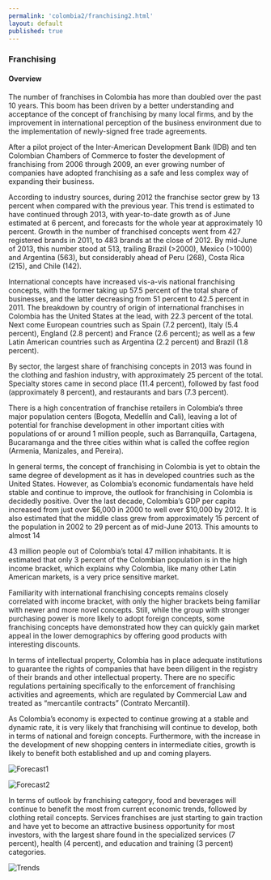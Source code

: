 ```yaml
--- 
permalink: 'colombia2/franchising2.html' 
layout: default
published: true 
---
```

<h3 id="franchising2">Franchising</h3>

<h4 id="franchising2-overview">Overview</h4>

The number of franchises in Colombia has more than doubled over the past 10 years. This boom has been driven by a better understanding and acceptance of the concept of franchising by many local firms, and by the improvement in international perception of the business environment due to the implementation of newly-signed free trade agreements.

After a pilot project of the Inter-American Development Bank (IDB) and ten Colombian Chambers of Commerce to foster the development of franchising from 2006 through 2009, an ever growing number of companies have adopted franchising as a safe and less complex way of expanding their business.

According to industry sources, during 2012 the franchise sector grew by 13 percent when compared with the previous year. This trend is estimated to have continued through 2013, with year-to-date growth as of June estimated at 6 percent, and forecasts for the whole year at approximately 10 percent. Growth in the number of franchised concepts went from 427 registered brands in 2011, to 483 brands at the close of 2012. By mid-June of 2013, this number stood at 513, trailing Brazil (>2000), Mexico (>1000) and Argentina (563), but considerably ahead of Peru (268), Costa Rica (215), and Chile (142).

International concepts have increased vis-a-vis national franchising concepts, with the former taking up 57.5 percent of the total share of businesses, and the latter decreasing from 51 percent to 42.5 percent in 2011. The breakdown by country of origin of international franchises in Colombia has the United States at the lead, with 22.3 percent of the total. Next come European countries such as Spain (7.2 percent), Italy (5.4 percent), England (2.8 percent) and France (2.6 percent); as well as a few Latin American countries such as Argentina (2.2 percent) and Brazil (1.8 percent).

By sector, the largest share of franchising concepts in 2013 was found in the clothing and fashion industry, with approximately 25 percent of the total. Specialty stores came in second place (11.4 percent), followed by fast food (approximately 8 percent), and restaurants and bars (7.3 percent).

There is a high concentration of franchise retailers in Colombia’s three major population centers (Bogota, Medellín and Cali), leaving a lot of potential for franchise development in other important cities with populations of or around 1 million people, such as Barranquilla, Cartagena, Bucaramanga and the three cities within what is called the coffee region (Armenia, Manizales, and Pereira).

In general terms, the concept of franchising in Colombia is yet to obtain the same degree of development as it has in developed countries such as the United States. However, as Colombia’s economic fundamentals have held stable and continue to improve, the outlook for franchising in Colombia is decidedly positive. Over the last decade, Colombia’s GDP per capita increased from just over $6,000 in 2000 to well over $10,000 by 2012. It is also estimated that the middle class grew from approximately 15 percent of the population in 2002 to 29 percent as of mid-June 2013. This amounts to almost 14

43 million people out of Colombia’s total 47 million inhabitants. It is estimated that only 3 percent of the Colombian population is in the high income bracket, which explains why Colombia, like many other Latin American markets, is a very price sensitive market.

Familiarity with international franchising concepts remains closely correlated with income bracket, with only the higher brackets being familiar with newer and more novel concepts. Still, while the group with stronger purchasing power is more likely to adopt foreign concepts, some franchising concepts have demonstrated how they can quickly gain market appeal in the lower demographics by offering good products with interesting discounts.

In terms of intellectual property, Colombia has in place adequate institutions to guarantee the rights of companies that have been diligent in the registry of their brands and other intellectual property. There are no specific regulations pertaining specifically to the enforcement of franchising activities and agreements, which are regulated by Commercial Law and treated as “mercantile contracts” (Contrato Mercantil).

As Colombia’s economy is expected to continue growing at a stable and dynamic rate, it is very likely that franchising will continue to develop, both in terms of national and foreign concepts. Furthermore, with the increase in the development of new shopping centers in intermediate cities, growth is likely to benefit both established and up and coming players.

![Forecast1](../images/forecast1.png)

![Forecast2](../images/forecast2.png)

In terms of outlook by franchising category, food and beverages will continue to benefit the most from current economic trends, followed by clothing retail concepts. Services franchises are just starting to gain traction and have yet to become an attractive business opportunity for most investors, with the largest share found in the specialized services (7 percent), health (4 percent), and education and training (3 percent) categories.

![Trends](../images/trends.png)

